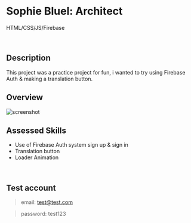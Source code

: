&nbsp;
# Sophie Bluel: Architect

HTML/CSS/JS/Firebase

&nbsp;
## Description

This project was a practice project for fun, i wanted to try using Firebase Auth & making a translation button.

## Overview

![screenshot](./Footballia/Assets/screenshot-desktop.png")

## Assessed Skills

- Use of Firebase Auth system sign up & sign in
- Translation button
- Loader Animation

&nbsp;

## Test account

> email: test@test.com

> password: test123 

&nbsp;
